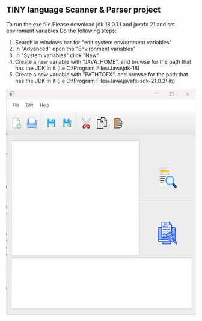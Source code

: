 ## TINY language Scanner & Parser project

To run the exe file
Please download jdk 18.0.1.1 and javafx 21 and set enviroment variables
Do the following steps:
<ol>
      <li>Search in windows bar for "edit system enviornment variables"</li>
      <li>In "Advanced" open the "Environment variables"</li>
      <li>In "System variables" click "New"</li>
      <li>Create a new variable with "JAVA_HOME", and browse for the path that has the JDK in it (i.e C:\Program Files\Java\jdk-18)</li>
      <li>Create a new variable with "PATHTOFX", and browse for the path that has the JDK in it (i.e C:\Program Files\Java\javafx-sdk-21.0.2\lib)</li>
</ol>



<img src="semcompiler.png" width=600 height=600/>

